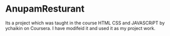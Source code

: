 # AnupamResturant
Its a project which was taught in the course HTML CSS and JAVASCRiPT by ychaikin on Coursera.
I have modifeid it and used it as my project work.
